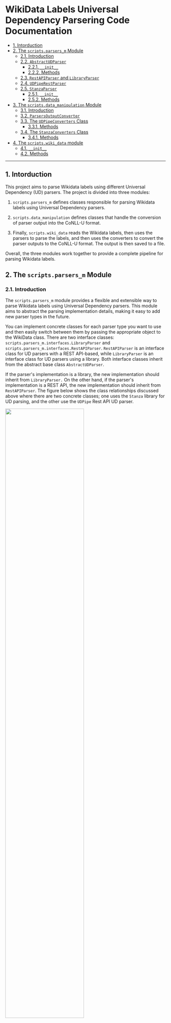 # WikiData Labels Universal Dependency Parsering Code Documentation

- [1. Intorduction](#1-intorduction)
- [2. The `scripts.parsers_m` Module](#2-the-scriptsparsers_m-module)
  - [2.1. Introduction](#21-introduction)
  - [2.2. `AbstractUDParser`](#22-abstractudparser)
    - [2.2.1. `__init__`](#221-__init__)
    - [2.2.2. Methods](#222-methods)
  - [2.3. `RestAPIParser` and `LibraryParser`](#23-restapiparser-and-libraryparser)
  - [2.4. `UDPipeRestParser`](#24-udpiperestparser)
  - [2.5. `StanzaParser`](#25-stanzaparser)
    - [2.5.1. `__init__`](#251-__init__)
    - [2.5.2. Methods](#252-methods)
- [3. The `scripts.data_manipulation` Module](#3-the-scriptsdata_manipulation-module)
  - [3.1. Introduction](#31-introduction)
  - [3.2. `ParsersOutputConverter`](#32-parsersoutputconverter)
  - [3.3. The `UDPipeConverters` Class](#33-the-udpipeconverters-class)
    - [3.3.1. Methods](#331-methods)
  - [3.4. The `StanzaConverters` Class](#34-the-stanzaconverters-class)
    - [3.4.1. Methods](#341-methods)
- [4. The `scripts.wiki_data` module](#4-the-scriptswiki_data-module)
  - [4.1. `__init__`](#41-__init__)
  - [4.2. Methods](#42-methods)

---

## 1. Intorduction

This project aims to parse Wikidata labels using different Universal Dependency
(UD) parsers. The project is divided into three modules:

  1. `scripts.parsers_m` defines classes responsible for parsing Wikidata
     labels using Universal Dependency parsers.

  2. `scripts.data_manipulation` defines classes that handle the conversion of
     parser output into the CoNLL-U format.

  3. Finally, `scripts.wiki_data` reads the Wikidata labels, then uses the
     parsers to parse the labels, and then uses the converters to convert the
     parser outputs to the CoNLL-U format. The output is then saved to a file.

Overall, the three modules work together to provide a complete pipeline for
parsing Wikidata labels.

## 2. The `scripts.parsers_m` Module

### 2.1. Introduction

The `scripts.parsers_m` module provides a flexible and extensible way to parse
Wikidata labels using Universal Dependency parsers. This module aims to
abstract the parsing implementation details, making it easy to add new parser
types in the future.

You can implement concrete classes for each parser type you want to use and
then easily switch between them by passing the appropriate object to the
WikiData class. There are two interface classes:
`scripts.parsers_m.interfaces.LibraryParser` and
`scripts.parsers_m.interfaces.RestAPIParser`. `RestAPIParser` is an interface
class for UD parsers with a REST API-based, while `LibraryParser` is an
interface class for UD parsers using a library. Both interface classes inherit
from the abstract base class `AbstractUDParser`.

If the parser's implementation is a library, the new implementation should
inherit from `LibraryParser.` On the other hand, if the parser's implementation
is a REST API, the new implementation should inherit from `RestAPIParser`. The
figure below shows the class relationships discussed above where there are two
concrete classes; one uses the `Stanza` library for UD parsing, and the other
use the `UDPipe` Rest API UD parser.

<img
src="https://github.com/zarzouram/MLT_Thesis/blob/main/imgs/scripts_classes/classes_parsers.svg"
width="70%">

### 2.2. `AbstractUDParser`

This abstract class serves as an interface for all UD Parser classes.

#### 2.2.1. `__init__`

Two optional arguments are neede to initiate the respective class: `langs` and
`params`. `langs` is a list of language codes that the parser supports. The
`params` is a dictionary of parameters used to initiate the the corresponding
UD parser. The project configuration file defines the `langs` and the `params`
dictionary.

#### 2.2.2. Methods

The class defines two abstract methods: `parse` and `get_model_mapping`.

  1. `parse(self, texts: List[str], lang: str, params: Optional[dict]) -> Any`:
     This method takes a list of strings as input, along with a language code
     and an optional dictionary of the parser's parameters. It returns the
     output of the parsing process, which will vary based on the implementation
     in the concrete class.

  2. `get_model_mapping(self, lang: str) -> str`: This method takes a language
     code as input and returns the corresponding model name for the parser.

### 2.3. `RestAPIParser` and `LibraryParser`

Those are interface classes for UD parsers that are REST API-based and
library-based, inheriting from `AbstractUDParser`.  The `RestAPIParser` class
defines the URL property.

### 2.4. `UDPipeRestParser`

This concrete class implements the REST API for the `UDPipe` parser. It
inherits from the `RestAPIParser` class and implements the `parse` method.
`parse(self, texts: List[str], lang: str) -> str` method splits the list
of strings to avoid long request errors, then implements the parsing process
using the UDPipe REST API and returns the output in the CoNLL-U format as a
string.

There is no need to use the abstract method `get_model_mapping` as the
UDPipe accepts the language code as a model name.  The parameters of the UDPipe
are defined in the project's configuration file.

### 2.5. `StanzaParser`

This concrete class implements the UD parsing requirements using the `Stanza`
library. It inherits from `LibraryParser`.

#### 2.5.1. `__init__`

Two optional arguments initiate the class: `langs` and `params`. `langs` is a
list of language codes that the parser supports. The `params` is a dictionary
of parameters used to initiate the Stanza DU pipeline. The `max_len` attribute
represents the maximum length of the text to avoid memory errors when parsing
long texts.

#### 2.5.2. Methods

The class defines the `parse(self, texts:
List[str], lang: str) -> DoctDict` method. This method splits the list of
strings to avoid long request errors, then implements the parsing process using
the Stanza library and returns the output as a list of dictionary objects.

The `__extract_lang_params` method is then called to extract the parameters for
each language. The project configuration file defines the parameters used to
initiate the respective parser. This method combines the common parameters, if
any, with the language-specific ones. If there are no common parameters, then
only the language-specific parameters are used.  Next, the `stanza.Pipeline`
method is called for each language in the langs list, initializing a Stanza UD
pipeline object for each language to parse the text. The `nlp` attribute is
then set to a dictionary where the keys are the language codes, and the values
are the corresponding pipeline objects.

## 3. The `scripts.data_manipulation` Module

### 3.1. Introduction

The `scripts.data_manipulation` module provides a flexible and extensible way
to convert the output from the UD parser native format to CoNLL-U formatted
string. This module aims to abstract the converting implementation details,
making it easy to add new parser types in the future.

You can implement concrete classes to convert the output of each parser type
you want to use. In this project, we used `UDPipe` Rest API and `Stanza`
library parser. Thus, this module contains two concrete implementation classes:
`UDPipeConverters` and `StanzaConverters`. Both classes inherit from the
`ParsersOutputConverter` abstract class. The figure below shows the class
relationships discussed earlier.

The module is responsible for converting the output of the parsing process to
CoNLL-U format with the Wikidata entities linked by their indices.

<img
src="https://github.com/zarzouram/MLT_Thesis/blob/8bac9b9c1e23e4aa094dcc4f090fbc4218048b27/imgs/scripts_classes/classes_converters.svg"
width="100%">

### 3.2. `ParsersOutputConverter`

The ParsersOutputConverter abstract class provides a basic framework for
converting data to the Conll-U format. The class contains a single abstract
method, `convert`, which takes the parsed labels in the parser's native format
to be converted to Conll-u. The method receives three parameters: `data`: The
parsed labels to be converted to Conll-u from the parser's native format.
`labels`: a List of Wikidata labels texts.  `idxs`: a List of Wikidata ids for
entities labels to be replaced with the sentence indices produced by the UD
parser.

### 3.3. The `UDPipeConverters` Class

The `UDPipeConverters` class inherits from the `ParsersOutputConverter`
abstract class. It implements the convert method and an additional helper
method called `write2desk`.

#### 3.3.1. Methods

As discussed above, the `convert` method receives three parameters (the parsed
labels, Wikidata labels, and Wikidata ids). The parsed labels are already in
the Conll-U string format. The method replaces the sentence indices generated
by UDPipe with the Wikidata ids.

The write2desk method takes the data, file path, and mode and writes the
converted data to the desk.  StanzaConverters Class The StanzaConverters class
inherits from the ParsersOutputConverter abstract class. It implements the
convert method and an additional helper method called `write2desk`.

### 3.4. The `StanzaConverters` Class

The `StanzaConverters` class inherits from the `ParsersOutputConverter`
abstract class. It implements the convert method and an additional helper
method called `write2desk`.

#### 3.4.1. Methods

As discussed above, the `convert` method receives three parameters (the parsed
labels, Wikidata labels, and Wikidata ids). However, the parsed labels are a
list of dictionaries, where each dictionary corresponds to a token and its
features. The `convert` method iterates over the list of dictionaries and builds
a string in the CoNLL-U format, where each line represents a token and its
features. Finally, the method appends a blank line to the output to indicate
the end of the sentence.

The write2desk method takes the data, file path, and mode and writes the
converted data to the desk.

## 4. The `scripts.wiki_data` module

The module contains the `WikiData` class which is used to read, parse,
manipulate, and save Wikidata labels.

### 4.1. `__init__`

The class initializer takes a path to the Wikidata file, a list of language codes to be extracted, and a callable function to read the data from the file. The callable function must return the data in a dictionary, keyed with the Wikidata entity's labels and language codes. Any missing entity label in any language must be `None`; see the example below. The data attribute of the class is the read function output.

```python
data = {
    'idx': ['P1', 'P2', 'P3', 'P4'],
    'en': ['instance of', 'country', 'capital', 'currency'],
    'ar': ['عملة' ,'عاصمة' ,'دولة' ,'نوع من الأشياء'],
    'ja': ['インスタンス・オブ', None, '首都', '通貨'],
    'es': ['instancia de', 'país', None, 'moneda']
    }
```

### 4.2. Methods

The class has the `parse_data` method  used to parse the WikiData labels, read
during class initialization, and has the following arguments:

  1. `parser_obj`: An instance of the `AbstractUDParser` class that is
     responsible for parsing the WikiData labels.

  2. `converter_obj`: An instance of the `ParsersOutputProcessor` class
     responsible for processing the parsed data in the native parser format and
     converting it to Conll-U

  3. `params`: A dictionary of parameters that parser_obj uses.

  4. `langs`: A list of language codes to be extracted from WikiData.

  5. `write_output`: tuple of a file path and a mode.

The `parse` method parses the Wikidata labels for each language in the `langs`
argument using an instance of the `AbstractUDParser` and an instance of the
`ParsersOutputConverter` class for parsing, converting processes we discussed
above. If the `write_output` parameter is passed, the method will write the
parsed data to a file in the CoNLL-U format. The the Figure below.

The `__filter_none` method removes None records from the data for each
language. It returns a dictionary containing only the index and label pairs
that are None.

<img
src="https://github.com/zarzouram/MLT_Thesis/blob/8bac9b9c1e23e4aa094dcc4f090fbc4218048b27/imgs/scripts_classes/classes_WikiData.svg"
width="100%">
